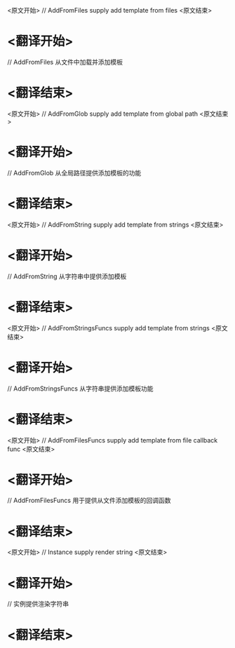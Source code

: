 
<原文开始>
// AddFromFiles supply add template from files
<原文结束>

# <翻译开始>
// AddFromFiles 从文件中加载并添加模板
# <翻译结束>


<原文开始>
// AddFromGlob supply add template from global path
<原文结束>

# <翻译开始>
// AddFromGlob 从全局路径提供添加模板的功能
# <翻译结束>


<原文开始>
// AddFromString supply add template from strings
<原文结束>

# <翻译开始>
// AddFromString 从字符串中提供添加模板
# <翻译结束>


<原文开始>
// AddFromStringsFuncs supply add template from strings
<原文结束>

# <翻译开始>
// AddFromStringsFuncs 从字符串提供添加模板功能
# <翻译结束>


<原文开始>
// AddFromFilesFuncs supply add template from file callback func
<原文结束>

# <翻译开始>
// AddFromFilesFuncs 用于提供从文件添加模板的回调函数
# <翻译结束>


<原文开始>
// Instance supply render string
<原文结束>

# <翻译开始>
// 实例提供渲染字符串
# <翻译结束>

